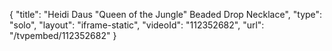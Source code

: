 {
    "title": "Heidi Daus \"Queen of the Jungle\" Beaded Drop Necklace",
    "type": "solo",
    "layout": "iframe-static",
    "videoId": "112352682",
    "url": "\/tvpembed\/112352682"
}
